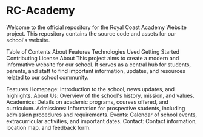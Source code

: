 ﻿# RC-Academy
 Welcome to the official repository for the Royal Coast Academy Website project. This repository contains the source code and assets for our school's website.

Table of Contents
About
Features
Technologies Used
Getting Started
Contributing
License
About
This project aims to create a modern and informative website for our school. It serves as a central hub for students, parents, and staff to find important information, updates, and resources related to our school community.

Features
Homepage: Introduction to the school, news updates, and highlights.
About Us: Overview of the school's history, mission, and values.
Academics: Details on academic programs, courses offered, and curriculum.
Admissions: Information for prospective students, including admission procedures and requirements.
Events: Calendar of school events, extracurricular activities, and important dates.
Contact: Contact information, location map, and feedback form.
